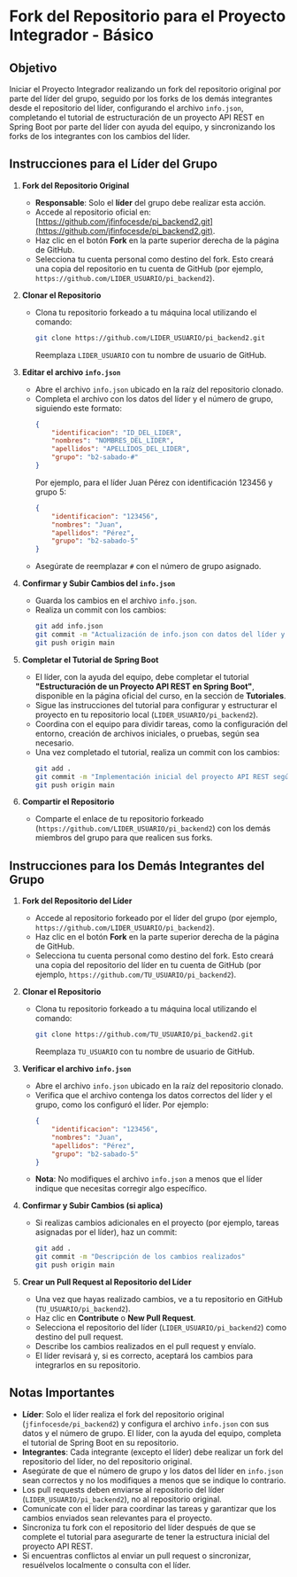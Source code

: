 # Fork del Repositorio para el Proyecto Integrador - Básico

## Objetivo
Iniciar el Proyecto Integrador realizando un fork del repositorio original por parte del líder del grupo, seguido por los forks de los demás integrantes desde el repositorio del líder, configurando el archivo `info.json`, completando el tutorial de estructuración de un proyecto API REST en Spring Boot por parte del líder con ayuda del equipo, y sincronizando los forks de los integrantes con los cambios del líder.

## Instrucciones para el Líder del Grupo

1. **Fork del Repositorio Original**  
      - **Responsable**: Solo el **líder** del grupo debe realizar esta acción.  
      - Accede al repositorio oficial en: [https://github.com/jfinfocesde/pi_backend2.git](https://github.com/jfinfocesde/pi_backend2.git).  
      - Haz clic en el botón **Fork** en la parte superior derecha de la página de GitHub.  
      - Selecciona tu cuenta personal como destino del fork. Esto creará una copia del repositorio en tu cuenta de GitHub (por ejemplo, `https://github.com/LIDER_USUARIO/pi_backend2`).

2. **Clonar el Repositorio**  
      - Clona tu repositorio forkeado a tu máquina local utilizando el comando:  
        ```bash
        git clone https://github.com/LIDER_USUARIO/pi_backend2.git
        ```
        Reemplaza `LIDER_USUARIO` con tu nombre de usuario de GitHub.

3. **Editar el archivo `info.json`**  
      - Abre el archivo `info.json` ubicado en la raíz del repositorio clonado.  
      - Completa el archivo con los datos del líder y el número de grupo, siguiendo este formato:  
        ```json
        {
            "identificacion": "ID_DEL_LIDER",
            "nombres": "NOMBRES_DEL_LIDER",
            "apellidos": "APELLIDOS_DEL_LIDER",
            "grupo": "b2-sabado-#"
        }
        ```
        Por ejemplo, para el líder Juan Pérez con identificación 123456 y grupo 5:  
        ```json
        {
            "identificacion": "123456",
            "nombres": "Juan",
            "apellidos": "Pérez",
            "grupo": "b2-sabado-5"
        }
        ```
      - Asegúrate de reemplazar `#` con el número de grupo asignado.

4. **Confirmar y Subir Cambios del `info.json`**  
      - Guarda los cambios en el archivo `info.json`.  
      - Realiza un commit con los cambios:  
        ```bash
        git add info.json
        git commit -m "Actualización de info.json con datos del líder y grupo"
        git push origin main
        ```

5. **Completar el Tutorial de Spring Boot**  
      - El líder, con la ayuda del equipo, debe completar el tutorial **"Estructuración de un Proyecto API REST en Spring Boot"**, disponible en la página oficial del curso, en la sección de **Tutoriales**.  
      - Sigue las instrucciones del tutorial para configurar y estructurar el proyecto en tu repositorio local (`LIDER_USUARIO/pi_backend2`).  
      - Coordina con el equipo para dividir tareas, como la configuración del entorno, creación de archivos iniciales, o pruebas, según sea necesario.  
      - Una vez completado el tutorial, realiza un commit con los cambios:  
        ```bash
        git add .
        git commit -m "Implementación inicial del proyecto API REST según tutorial"
        git push origin main
        ```

6. **Compartir el Repositorio**  
      - Comparte el enlace de tu repositorio forkeado (`https://github.com/LIDER_USUARIO/pi_backend2`) con los demás miembros del grupo para que realicen sus forks.

## Instrucciones para los Demás Integrantes del Grupo

1. **Fork del Repositorio del Líder**  
      - Accede al repositorio forkeado por el líder del grupo (por ejemplo, `https://github.com/LIDER_USUARIO/pi_backend2`).  
      - Haz clic en el botón **Fork** en la parte superior derecha de la página de GitHub.  
      - Selecciona tu cuenta personal como destino del fork. Esto creará una copia del repositorio del líder en tu cuenta de GitHub (por ejemplo, `https://github.com/TU_USUARIO/pi_backend2`).

2. **Clonar el Repositorio**  
      - Clona tu repositorio forkeado a tu máquina local utilizando el comando:  
        ```bash
        git clone https://github.com/TU_USUARIO/pi_backend2.git
        ```
        Reemplaza `TU_USUARIO` con tu nombre de usuario de GitHub.

3. **Verificar el archivo `info.json`**  
      - Abre el archivo `info.json` ubicado en la raíz del repositorio clonado.  
      - Verifica que el archivo contenga los datos correctos del líder y el grupo, como los configuró el líder. Por ejemplo:  
        ```json
        {
            "identificacion": "123456",
            "nombres": "Juan",
            "apellidos": "Pérez",
            "grupo": "b2-sabado-5"
        }
        ```
      - **Nota**: No modifiques el archivo `info.json` a menos que el líder indique que necesitas corregir algo específico.


5. **Confirmar y Subir Cambios (si aplica)**  
      - Si realizas cambios adicionales en el proyecto (por ejemplo, tareas asignadas por el líder), haz un commit:  
        ```bash
        git add .
        git commit -m "Descripción de los cambios realizados"
        git push origin main
        ```

6. **Crear un Pull Request al Repositorio del Líder**  
      - Una vez que hayas realizado cambios, ve a tu repositorio en GitHub (`TU_USUARIO/pi_backend2`).  
      - Haz clic en **Contribute** o **New Pull Request**.  
      - Selecciona el repositorio del líder (`LIDER_USUARIO/pi_backend2`) como destino del pull request.  
      - Describe los cambios realizados en el pull request y envíalo.  
      - El líder revisará y, si es correcto, aceptará los cambios para integrarlos en su repositorio.

## Notas Importantes
- **Líder**: Solo el líder realiza el fork del repositorio original (`jfinfocesde/pi_backend2`) y configura el archivo `info.json` con sus datos y el número de grupo. El líder, con la ayuda del equipo, completa el tutorial de Spring Boot en su repositorio.
- **Integrantes**: Cada integrante (excepto el líder) debe realizar un fork del repositorio del líder, no del repositorio original.  
- Asegúrate de que el número de grupo y los datos del líder en `info.json` sean correctos y no los modifiques a menos que se indique lo contrario.
- Los pull requests deben enviarse al repositorio del líder (`LIDER_USUARIO/pi_backend2`), no al repositorio original.
- Comunícate con el líder para coordinar las tareas y garantizar que los cambios enviados sean relevantes para el proyecto.
- Sincroniza tu fork con el repositorio del líder después de que se complete el tutorial para asegurarte de tener la estructura inicial del proyecto API REST.
- Si encuentras conflictos al enviar un pull request o sincronizar, resuélvelos localmente o consulta con el líder.